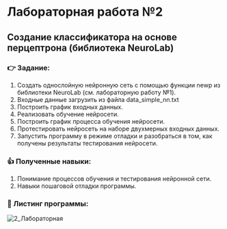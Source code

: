 # Лабораторная работа №2
## Создание классификатора на основе перцептрона (библиотека NeuroLab)
 ### :point_right: Задание:
1.	Создать однослойную нейронную сеть с помощью функции newp из библиотеки NeuroLab (см. лабораторную работу №1).
2.	Входные данные загрузить из файла data_simple_nn.txt
3.	Построить график входных данных.
4.	Реализовать обучение нейросети.
5.	Построить график процесса обучения нейросети.
6.	Протестировать нейросеть на наборе двухмерных входных данных.
7.	Запустить программу в режиме отладки и разобраться в том, как получены результаты тестирования нейросети. 

### :thumbsup: Полученные навыки:
1. Понимание процессов обучения и тестирования нейронной сети.
2. Навыки пошаговой отладки программы.
### :bookmark_tabs: Листинг программы:
![2_Лабораторная](https://github.com/user-attachments/assets/c8cd2f29-1aec-4e2e-9d4f-0921b54c64ce)
